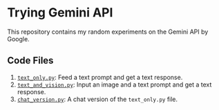 # Trying Gemini API

This repository contains my random experiments on the Gemini API by Google.

## Code Files

1. [`text_only.py`](./text_only.py): Feed a text prompt and get a text response.
2. [`text_and_vision.py`](./text_and_vision.py): Input an image and a text prompt and get a text response.
3. [`chat_version.py`](./chat_version.py): A chat version of the `text_only.py` file.

